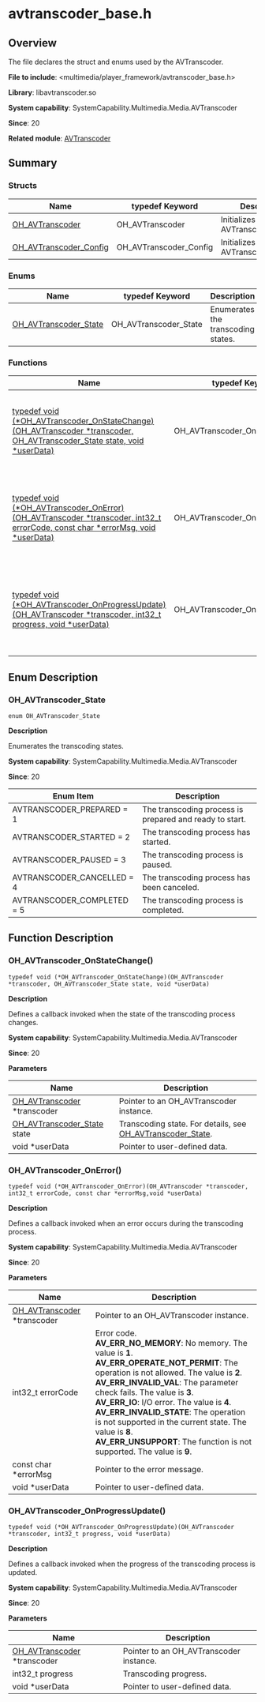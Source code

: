 # avtranscoder_base.h
<!--Kit: Media Kit-->
<!--Subsystem: Multimedia-->
<!--Owner: @wang-haizhou6-->
<!--Designer: @HmQQQ-->
<!--Tester: @xchaosioda-->
<!--Adviser: @w_Machine_cc-->

## Overview

The file declares the struct and enums used by the AVTranscoder.

**File to include**: <multimedia/player_framework/avtranscoder_base.h>

**Library**: libavtranscoder.so

**System capability**: SystemCapability.Multimedia.Media.AVTranscoder

**Since**: 20

**Related module**: [AVTranscoder](capi-avtranscoder.md)

## Summary

### Structs

| Name| typedef Keyword| Description|
| -- | -- | -- |
| [OH_AVTranscoder](capi-avtranscoder-oh-avtranscoder.md) | OH_AVTranscoder | Initializes an AVTranscoder.|
| [OH_AVTranscoder_Config](capi-avtranscoder-oh-avtranscoder-config.md) | OH_AVTranscoder_Config | Initializes an AVTranscoder_Config.|

### Enums

| Name| typedef Keyword| Description|
| -- | -- | -- |
| [OH_AVTranscoder_State](#oh_avtranscoder_state) | OH_AVTranscoder_State | Enumerates the transcoding states.|

### Functions

| Name| typedef Keyword| Description|
| -- | -- | -- |
| [typedef void (\*OH_AVTranscoder_OnStateChange)(OH_AVTranscoder *transcoder, OH_AVTranscoder_State state, void *userData)](#oh_avtranscoder_onstatechange) | OH_AVTranscoder_OnStateChange | Defines a callback invoked when the state of the transcoding process changes.|
| [typedef void (\*OH_AVTranscoder_OnError)(OH_AVTranscoder *transcoder, int32_t errorCode, const char *errorMsg, void *userData)](#oh_avtranscoder_onerror) | OH_AVTranscoder_OnError | Defines a callback invoked when an error occurs during the transcoding process.|
| [typedef void (\*OH_AVTranscoder_OnProgressUpdate)(OH_AVTranscoder *transcoder, int32_t progress, void *userData)](#oh_avtranscoder_onprogressupdate) | OH_AVTranscoder_OnProgressUpdate | Defines a callback invoked when the progress of the transcoding process is updated.|

## Enum Description

### OH_AVTranscoder_State

```
enum OH_AVTranscoder_State
```

**Description**

Enumerates the transcoding states.

**System capability**: SystemCapability.Multimedia.Media.AVTranscoder

**Since**: 20

| Enum Item| Description|
| -- | -- |
| AVTRANSCODER_PREPARED = 1 | The transcoding process is prepared and ready to start.|
| AVTRANSCODER_STARTED = 2 | The transcoding process has started.|
| AVTRANSCODER_PAUSED = 3 | The transcoding process is paused.|
| AVTRANSCODER_CANCELLED = 4 | The transcoding process has been canceled.|
| AVTRANSCODER_COMPLETED = 5 | The transcoding process is completed.|


## Function Description

### OH_AVTranscoder_OnStateChange()

```
typedef void (*OH_AVTranscoder_OnStateChange)(OH_AVTranscoder *transcoder, OH_AVTranscoder_State state, void *userData)
```

**Description**

Defines a callback invoked when the state of the transcoding process changes.

**System capability**: SystemCapability.Multimedia.Media.AVTranscoder

**Since**: 20


**Parameters**

| Name| Description|
| -- | -- |
| [OH_AVTranscoder](capi-avtranscoder-oh-avtranscoder.md) *transcoder | Pointer to an OH_AVTranscoder instance.|
| [OH_AVTranscoder_State](#oh_avtranscoder_state) state | Transcoding state. For details, see [OH_AVTranscoder_State](#oh_avtranscoder_state).|
|  void *userData | Pointer to user-defined data.|

### OH_AVTranscoder_OnError()

```
typedef void (*OH_AVTranscoder_OnError)(OH_AVTranscoder *transcoder, int32_t errorCode, const char *errorMsg,void *userData)
```

**Description**

Defines a callback invoked when an error occurs during the transcoding process.

**System capability**: SystemCapability.Multimedia.Media.AVTranscoder

**Since**: 20


**Parameters**

| Name| Description|
| -- | -- |
| [OH_AVTranscoder](capi-avtranscoder-oh-avtranscoder.md) *transcoder | Pointer to an OH_AVTranscoder instance.|
| int32_t errorCode | Error code.<br>                  **AV_ERR_NO_MEMORY**: No memory. The value is **1**.<br>                  **AV_ERR_OPERATE_NOT_PERMIT**: The operation is not allowed. The value is **2**.<br>                  **AV_ERR_INVALID_VAL**: The parameter check fails. The value is **3**.<br>                  **AV_ERR_IO**: I/O error. The value is **4**.<br>                  **AV_ERR_INVALID_STATE**: The operation is not supported in the current state. The value is **8**.<br>                  **AV_ERR_UNSUPPORT**: The function is not supported. The value is **9**.|
| const char *errorMsg | Pointer to the error message.|
| void *userData | Pointer to user-defined data.|

### OH_AVTranscoder_OnProgressUpdate()

```
typedef void (*OH_AVTranscoder_OnProgressUpdate)(OH_AVTranscoder *transcoder, int32_t progress, void *userData)
```

**Description**

Defines a callback invoked when the progress of the transcoding process is updated.

**System capability**: SystemCapability.Multimedia.Media.AVTranscoder

**Since**: 20


**Parameters**

| Name| Description|
| -- | -- |
| [OH_AVTranscoder](capi-avtranscoder-oh-avtranscoder.md) *transcoder | Pointer to an OH_AVTranscoder instance.|
| int32_t progress | Transcoding progress.|
| void *userData | Pointer to user-defined data.|
